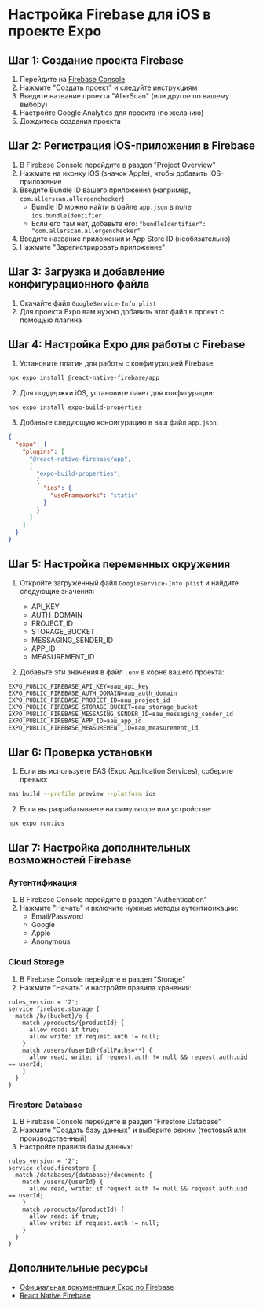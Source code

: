 # Настройка Firebase для iOS в проекте Expo

## Шаг 1: Создание проекта Firebase

1. Перейдите на [Firebase Console](https://console.firebase.google.com/)
2. Нажмите "Создать проект" и следуйте инструкциям
3. Введите название проекта "AllerScan" (или другое по вашему выбору)
4. Настройте Google Analytics для проекта (по желанию)
5. Дождитесь создания проекта

## Шаг 2: Регистрация iOS-приложения в Firebase

1. В Firebase Console перейдите в раздел "Project Overview"
2. Нажмите на иконку iOS (значок Apple), чтобы добавить iOS-приложение
3. Введите Bundle ID вашего приложения (например, `com.allerscan.allergenchecker`)
   - Bundle ID можно найти в файле `app.json` в поле `ios.bundleIdentifier`
   - Если его там нет, добавьте его: `"bundleIdentifier": "com.allerscan.allergenchecker"`
4. Введите название приложения и App Store ID (необязательно)
5. Нажмите "Зарегистрировать приложение"

## Шаг 3: Загрузка и добавление конфигурационного файла

1. Скачайте файл `GoogleService-Info.plist`
2. Для проекта Expo вам нужно добавить этот файл в проект с помощью плагина

## Шаг 4: Настройка Expo для работы с Firebase

1. Установите плагин для работы с конфигурацией Firebase:

```bash
npx expo install @react-native-firebase/app
```

2. Для поддержки iOS, установите пакет для конфигурации:

```bash
npx expo install expo-build-properties
```

3. Добавьте следующую конфигурацию в ваш файл `app.json`:

```json
{
  "expo": {
    "plugins": [
      "@react-native-firebase/app",
      [
        "expo-build-properties",
        {
          "ios": {
            "useFrameworks": "static"
          }
        }
      ]
    ]
  }
}
```

## Шаг 5: Настройка переменных окружения

1. Откройте загруженный файл `GoogleService-Info.plist` и найдите следующие значения:
   - API_KEY
   - AUTH_DOMAIN
   - PROJECT_ID
   - STORAGE_BUCKET
   - MESSAGING_SENDER_ID
   - APP_ID
   - MEASUREMENT_ID

2. Добавьте эти значения в файл `.env` в корне вашего проекта:

```
EXPO_PUBLIC_FIREBASE_API_KEY=ваш_api_key
EXPO_PUBLIC_FIREBASE_AUTH_DOMAIN=ваш_auth_domain
EXPO_PUBLIC_FIREBASE_PROJECT_ID=ваш_project_id
EXPO_PUBLIC_FIREBASE_STORAGE_BUCKET=ваш_storage_bucket
EXPO_PUBLIC_FIREBASE_MESSAGING_SENDER_ID=ваш_messaging_sender_id
EXPO_PUBLIC_FIREBASE_APP_ID=ваш_app_id
EXPO_PUBLIC_FIREBASE_MEASUREMENT_ID=ваш_measurement_id
```

## Шаг 6: Проверка установки

1. Если вы используете EAS (Expo Application Services), соберите превью:

```bash
eas build --profile preview --platform ios
```

2. Если вы разрабатываете на симуляторе или устройстве:

```bash
npx expo run:ios
```

## Шаг 7: Настройка дополнительных возможностей Firebase

### Аутентификация

1. В Firebase Console перейдите в раздел "Authentication"
2. Нажмите "Начать" и включите нужные методы аутентификации:
   - Email/Password
   - Google
   - Apple
   - Anonymous

### Cloud Storage

1. В Firebase Console перейдите в раздел "Storage"
2. Нажмите "Начать" и настройте правила хранения:

```
rules_version = '2';
service firebase.storage {
  match /b/{bucket}/o {
    match /products/{productId} {
      allow read: if true;
      allow write: if request.auth != null;
    }
    match /users/{userId}/{allPaths=**} {
      allow read, write: if request.auth != null && request.auth.uid == userId;
    }
  }
}
```

### Firestore Database

1. В Firebase Console перейдите в раздел "Firestore Database"
2. Нажмите "Создать базу данных" и выберите режим (тестовый или производственный)
3. Настройте правила базы данных:

```
rules_version = '2';
service cloud.firestore {
  match /databases/{database}/documents {
    match /users/{userId} {
      allow read, write: if request.auth != null && request.auth.uid == userId;
    }
    match /products/{productId} {
      allow read: if true;
      allow write: if request.auth != null;
    }
  }
}
```

## Дополнительные ресурсы

- [Официальная документация Expo по Firebase](https://docs.expo.dev/guides/using-firebase/)
- [React Native Firebase](https://rnfirebase.io/) 